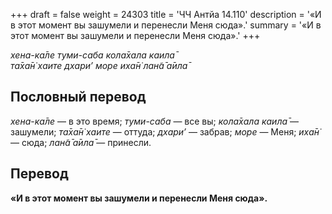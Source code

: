 +++
draft = false
weight = 24303
title = 'ЧЧ Антйа 14.110'
description = '«И в этот момент вы зашумели и перенесли Меня сюда».'
summary = '«И в этот момент вы зашумели и перенесли Меня сюда».'
+++

_хена-ка̄ле туми-саба кола̄хала каила̄  
та̄ха̄н̇ хаите дхари’ море иха̄н̇ лан̃а̄ а̄ила̄_

## Пословный перевод

_хена_\-_ка̄ле_ — в это время; _туми_\-_саба_ — все вы; _кола̄хала_ _каила̄_ — зашумели; _та̄ха̄н̇_ _хаите_ — оттуда; _дхари’_ — забрав; _море_ — Меня; _иха̄н̇_ — сюда; _лан̃а̄_ _а̄ила̄_ — принесли.

## Перевод

**«И в этот момент вы зашумели и перенесли Меня сюда».**
